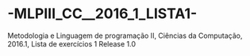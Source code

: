 # -MLPIII_CC__2016_1_LISTA1-
Metodologia e Linguagem de programação II, Ciências da Computação, 2016.1, Lista de exercícios 1
Release 1.0
